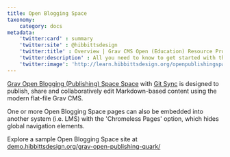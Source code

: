 ```yaml
---
title: Open Blogging Space
taxonomy:
    category: docs
metadata:
    'twitter:card' : summary
    'twitter:site' : @hibbittsdesign
    'twitter:title' : Overview | Grav CMS Open (Education) Resource Projects
    'twitter:description' : All you need to know to get started with the open source Grav CMS Open Blogging Space skeleton package.
    'twitter:image': 'http://learn.hibbittsdesign.org/openpublishingspace/learn-hibbittsdesign.png'
---
```


[Grav Open Blogging (Publishing) Space Space](https://github.com/hibbitts-design/grav-skeleton-open-publishing-space) with [Git Sync](https://github.com/trilbymedia/grav-plugin-git-sync) is designed to publish, share and collaboratively edit Markdown-based content using the modern flat-file Grav CMS.

One or more Open Blogging Space pages can also be embedded into another system (i.e. LMS) with the 'Chromeless Pages' option, which hides global navigation elements.

Explore a sample Open Blogging Space site at [demo.hibbittsdesign.org/grav-open-publishing-quark/](http://demo.hibbittsdesign.org/grav-open-publishing-quark/)
